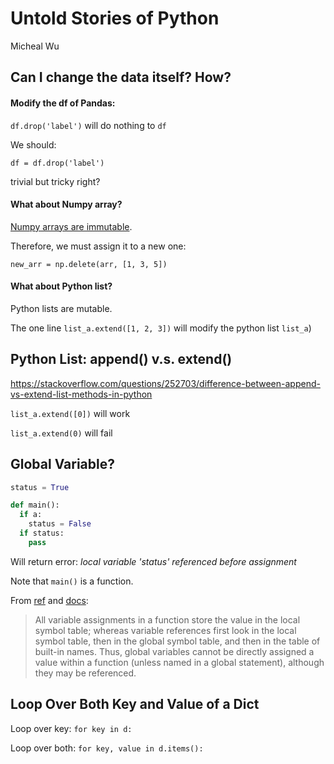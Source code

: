 # Untold Stories of Python
Micheal Wu

## Can I change the data itself? How?

#### Modify the df of Pandas:

`df.drop('label')` will do nothing to `df`

We should:

`df = df.drop('label')` 

trivial but tricky right?

#### What about Numpy array?

[Numpy arrays are immutable](https://docs.scipy.org/doc/numpy/reference/arrays.scalars.html).

Therefore, we must assign it to a new one:

`new_arr = np.delete(arr, [1, 3, 5])`

#### What about Python list?

Python lists are mutable.

The one line `list_a.extend([1, 2, 3])` will modify the python list `list_a`)

## Python List: append() v.s. extend()
https://stackoverflow.com/questions/252703/difference-between-append-vs-extend-list-methods-in-python

`list_a.extend([0])` will work

`list_a.extend(0)` will fail

## Global Variable?
```python
status = True

def main():
  if a:
    status = False
  if status:
    pass
```
Will return error: *local variable 'status' referenced before assignment*

Note that `main()` is a function.

From [ref](https://stackoverflow.com/questions/17506947/local-variable-referenced-before-assignment-in-python) and 
[docs](https://docs.python.org/release/1.5.1p1/tut/functions.html):

> All variable assignments in a function store the value in the local symbol table; whereas variable references first look in the local symbol table, then in the global symbol table, and then in the table of built-in names. Thus, global variables cannot be directly assigned a value within a function (unless named in a global statement), although they may be referenced.

## Loop Over Both Key and Value of a Dict

Loop over key: `for key in d:`

Loop over both: `for key, value in d.items():`
